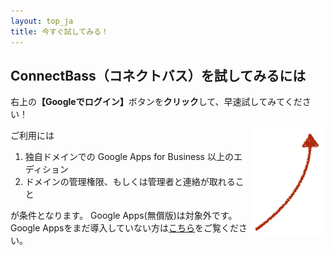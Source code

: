 ```yaml
---
layout: top_ja
title: 今すぐ試してみる！
---
```



<h2><span class="logoTypoPrefix">Connect</span><span class="logoTypoSuffix">Bass</span>（コネクトバス）を試してみるには</h2>
<p>右上の<strong color="#d9534f">【Googleでログイン】</strong>ボタンを<strong>クリック</strong>して、早速試してみてください！</p>

<img src="/assets/img/redarrow.png" align="right">

ご利用には

1. 独自ドメインでの Google Apps for Business 以上のエディション
1. ドメインの管理権限、もしくは管理者と連絡が取れること

が条件となります。
Google Apps(無償版)は対象外です。  
Google Appsをまだ導入していない方は[こちら](apps.html)をご覧ください。

